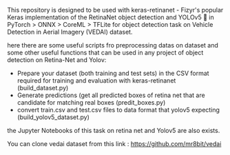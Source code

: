 This repository is designed to be used with keras-retinanet - Fizyr's popular Keras implementation of the RetinaNet object detection and YOLOv5 🚀 in PyTorch > ONNX > CoreML > TFLite  for object detection task on Vehicle Detection in Aerial Imagery (VEDAI) dataset.

here there are some useful scripts fro preprocessing datas on dataset and some other useful functions that can be used in any project of object detection on Retina-Net and Yolov:
* Prepare your dataset (both training and test sets) in the CSV format required for training and evaluation with keras-retinanet (build_dataset.py)
* Generate predictions (get all predicted boxes of retina net that are candidate for matching real boxes (predit_boxes.py)
* convert train.csv and test.csv files to data format that yolov5 expecting  (build_yolov5_dataset.py)

the Jupyter Notebooks of this task on retina net and Yolov5 are also exists.

You can clone vedai dataset from this link :  https://github.com/mr8bit/vedai

